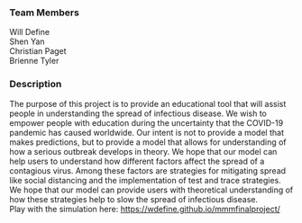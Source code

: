 ### Team Members
Will Define  
Shen Yan  
Christian Paget  
Brienne Tyler  

### Description
The purpose of this project is to provide an educational tool that will assist people in understanding the spread of infectious disease.  We wish to empower people with education during the uncertainty that the COVID-19 pandemic has caused worldwide.  Our intent is not to provide a model that makes predictions, but to provide a model that allows for understanding of how a serious outbreak develops in theory.  We hope that our model can help users to understand how different factors affect the spread of a contagious virus.  Among these factors are strategies for mitigating spread like social distancing and the implementation of test and trace strategies.  We hope that our model can provide users with theoretical understanding of how these strategies help to slow the spread of infectious disease.  
Play with the simulation here: https://wdefine.github.io/mmmfinalproject/  
